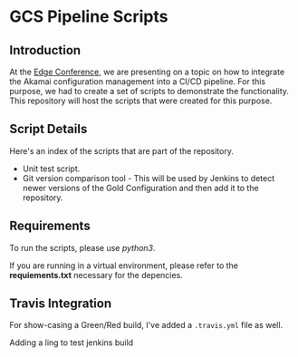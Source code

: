 # GCS Pipeline Scripts

## Introduction
At the [Edge Conference](https://edge.akamai.com/ec/us/), we are presenting on a topic on how to integrate the Akamai configuration management into a CI/CD pipeline. For this purpose, we had to create a set of scripts to demonstrate the functionality. This repository will host the scripts that were created for this purpose.

## Script Details
Here's an index of the scripts that are part of the repository.

- Unit test script.
- Git version comparison tool - This will be used by Jenkins to detect newer versions of the Gold Configuration and then add it to the repository.

## Requirements
To run the scripts, please use _python3_.

If you are running in a virtual environment, please refer to the __requiements.txt__ necessary for the depencies.

## Travis Integration
For show-casing a Green/Red build, I've added a ```.travis.yml``` file as well.

Adding a ling to test jenkins build
